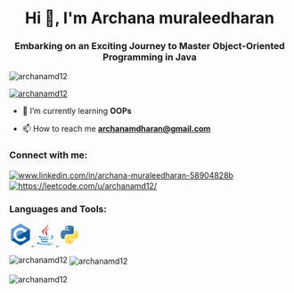 <h1 align="center">Hi 👋, I'm Archana muraleedharan</h1>
<h3 align="center">Embarking on an Exciting Journey to Master Object-Oriented Programming in Java</h3>

<p align="left"> <img src="https://komarev.com/ghpvc/?username=archanamd12&label=Profile%20views&color=0e75b6&style=flat" alt="archanamd12" /> </p>

<p align="left"> <a href="https://github.com/ryo-ma/github-profile-trophy"><img src="https://github-profile-trophy.vercel.app/?username=archanamd12" alt="archanamd12" /></a> </p>

- 🌱 I’m currently learning **OOPs**

- 📫 How to reach me **archanamdharan@gmail.com**

<h3 align="left">Connect with me:</h3>
<p align="left">
<a href="https://linkedin.com/in/www.linkedin.com/in/archana-muraleedharan-58904828b" target="blank"><img align="center" src="https://raw.githubusercontent.com/rahuldkjain/github-profile-readme-generator/master/src/images/icons/Social/linked-in-alt.svg" alt="www.linkedin.com/in/archana-muraleedharan-58904828b" height="30" width="40" /></a>
<a href="https://www.leetcode.com/https://leetcode.com/u/archanamd12/" target="blank"><img align="center" src="https://raw.githubusercontent.com/rahuldkjain/github-profile-readme-generator/master/src/images/icons/Social/leet-code.svg" alt="https://leetcode.com/u/archanamd12/" height="30" width="40" /></a>
</p>

<h3 align="left">Languages and Tools:</h3>
<p align="left"> <a href="https://www.cprogramming.com/" target="_blank" rel="noreferrer"> <img src="https://raw.githubusercontent.com/devicons/devicon/master/icons/c/c-original.svg" alt="c" width="40" height="40"/> </a> <a href="https://www.java.com" target="_blank" rel="noreferrer"> <img src="https://raw.githubusercontent.com/devicons/devicon/master/icons/java/java-original.svg" alt="java" width="40" height="40"/> </a> <a href="https://www.python.org" target="_blank" rel="noreferrer"> <img src="https://raw.githubusercontent.com/devicons/devicon/master/icons/python/python-original.svg" alt="python" width="40" height="40"/> </a> </p>

<p><img align="left" src="https://github-readme-stats.vercel.app/api/top-langs?username=archanamd12&show_icons=true&locale=en&layout=compact" alt="archanamd12" /></p>

<p>&nbsp;<img align="center" src="https://github-readme-stats.vercel.app/api?username=archanamd12&show_icons=true&locale=en" alt="archanamd12" /></p>

<p><img align="center" src="https://github-readme-streak-stats.herokuapp.com/?user=archanamd12&" alt="archanamd12" /></p>
